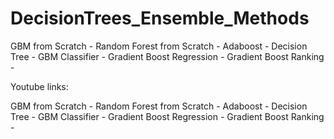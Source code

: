 # DecisionTrees_Ensemble_Methods
GBM from Scratch - 
Random Forest from Scratch - 
Adaboost - 
Decision Tree - 
GBM Classifier -
Gradient Boost Regression - 
Gradient Boost Ranking - 

Youtube links:

GBM from Scratch - 
Random Forest from Scratch - 
Adaboost - 
Decision Tree - 
GBM Classifier -
Gradient Boost Regression - 
Gradient Boost Ranking - 
